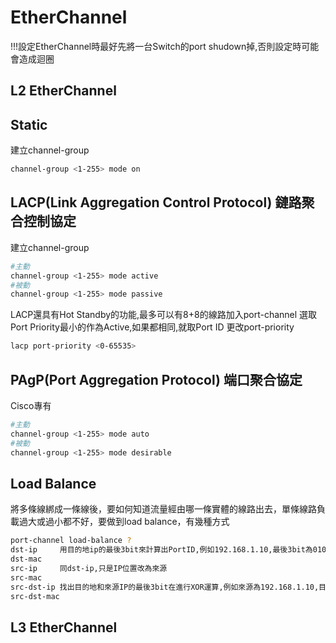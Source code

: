 # EtherChannel

!!!設定EtherChannel時最好先將一台Switch的port shudown掉,否則設定時可能會造成迴圈

## L2 EtherChannel ##

## Static ##

建立channel-group 

```bash
channel-group <1-255> mode on
```

## LACP(Link Aggregation Control Protocol) 鏈路聚合控制協定 ##

建立channel-group 

```bash
#主動
channel-group <1-255> mode active 
#被動
channel-group <1-255> mode passive
```

LACP還具有Hot Standby的功能,最多可以有8+8的線路加入port-channel 選取Port Priority最小的作為Active,如果都相同,就取Port ID 更改port-priority 

```bash
lacp port-priority <0-65535>
```

## PAgP(Port Aggregation Protocol) 端口聚合協定 ##

Cisco專有 

```bash
#主動
channel-group <1-255> mode auto 
#被動
channel-group <1-255> mode desirable
```

## Load Balance ##

將多條線綁成一條線後，要如何知道流量經由哪一條實體的線路出去，單條線路負載過大或過小都不好，要做到load balance，有幾種方式

```bash
port-channel load-balance ? 
dst-ip     用目的地ip的最後3bit來計算出PortID,例如192.168.1.10,最後3bit為010也就是2,那PortID為2 
dst-mac 
src-ip     同dst-ip,只是IP位置改為來源 
src-mac 
src-dst-ip 找出目的地和來源IP的最後3bit在進行XOR運算,例如來源為192.168.1.10,目的地為192.168.1.15 取最後3bit,來源010,目的111,進行XOR後為101,所以portID就是5 
src-dst-mac
```

## L3 EtherChannel ##

### 